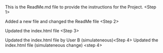 This is the ReadMe.md file to provide the instructions for the Project. <Step 1>

Added a new file and changed the ReadMe file <Step 2>

Updated the index.html file <Step 3>

Updated the index.html file by User B (simulateneous)<Step 4>
Updated the index.html file (simulateneous change) <step 4>
